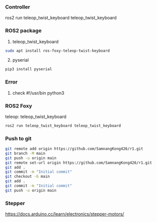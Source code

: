 ### Controller
ros2 run teleop_twist_keyboard teleop_twist_keyboard 

### ROS2 package
1. teleop_twist_keyboard
```bash
sudo apt install ros-foxy-teleop-twist-keyboard
```
2. pyserial
```bash
pip3 install pyserial
```

### Error
1. check #!/usr/bin python3


### ROS2 Foxy
teleop: teleop_twist_keyboard 
```bash
ros2 run teleop_twist_keyboard teleop_twist_keyboard 
```


### Push to git 
```bash
git remote add origin https://github.com/SamnangKong426/r1.git
git branch -M main
git push -u origin main
git remote set-url origin https://github.com/SamnangKong426/r1.git
git add .
git commit -m "Initial commit"
git checkout -b main
git add .
git commit -m "Initial commit"
git push -u origin main
```

 ### Stepper 
 https://docs.arduino.cc/learn/electronics/stepper-motors/